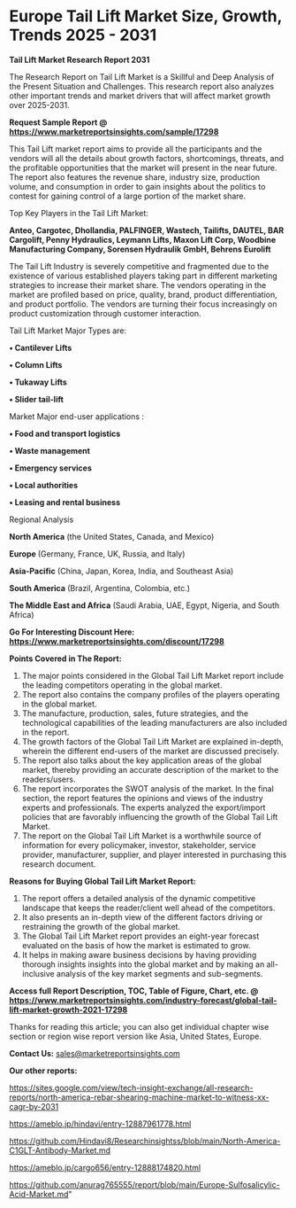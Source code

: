 # Europe Tail Lift Market Size, Growth, Trends 2025 - 2031

<strong>Tail Lift Market Research Report 2031</strong>

The Research Report on Tail Lift Market is a Skillful and Deep Analysis of the Present Situation and Challenges. This research report also analyzes other important trends and market drivers that will affect market growth over 2025-2031.

<strong>Request Sample Report @ <a href=https://www.marketreportsinsights.com/sample/17298>https://www.marketreportsinsights.com/sample/17298</a></strong>

This Tail Lift market report aims to provide all the participants and the vendors will all the details about growth factors, shortcomings, threats, and the profitable opportunities that the market will present in the near future. The report also features the revenue share, industry size, production volume, and consumption in order to gain insights about the politics to contest for gaining control of a large portion of the market share.

Top Key Players in the Tail Lift Market:

<strong>Anteo, Cargotec, Dhollandia, PALFINGER, Wastech, Tailifts, DAUTEL, BAR Cargolift, Penny Hydraulics, Leymann Lifts, Maxon Lift Corp, Woodbine Manufacturing Company, Sorensen Hydraulik GmbH, Behrens Eurolift</strong>

The Tail Lift Industry is severely competitive and fragmented due to the existence of various established players taking part in different marketing strategies to increase their market share. The vendors operating in the market are profiled based on price, quality, brand, product differentiation, and product portfolio. The vendors are turning their focus increasingly on product customization through customer interaction.

Tail Lift Market Major Types are:

<strong>• Cantilever Lifts

• Column Lifts

• Tukaway Lifts

• Slider tail-lift</strong>

Market Major end-user applications :

<strong>• Food and transport logistics

• Waste management

• Emergency services

• Local authorities

• Leasing and rental business</strong>

Regional Analysis

</u><strong><b>North America</b></strong> (the United States, Canada, and Mexico)

<strong><b>Europe </b></strong>(Germany, France, UK, Russia, and Italy)

<strong><b>Asia-Pacific</b></strong> (China, Japan, Korea, India, and Southeast Asia)

<strong><b>South America</b></strong> (Brazil, Argentina, Colombia, etc.)

<strong><b>The Middle East and Africa</b></strong> (Saudi Arabia, UAE, Egypt, Nigeria, and South Africa)

<strong>Go For Interesting Discount Here: <a href=https://www.marketreportsinsights.com/discount/17298>https://www.marketreportsinsights.com/discount/17298</a></strong>

<strong>Points Covered in The Report:</strong>
<ol>
  <li>The major points considered in the Global Tail Lift Market report include the leading competitors operating in the global market.</li>
  <li>The report also contains the company profiles of the players operating in the global market.</li>
  <li>The manufacture, production, sales, future strategies, and the technological capabilities of the leading manufacturers are also included in the report.</li>
  <li>The growth factors of the Global Tail Lift Market are explained in-depth, wherein the different end-users of the market are discussed precisely.</li>
  <li>The report also talks about the key application areas of the global market, thereby providing an accurate description of the market to the readers/users.</li>
  <li>The report incorporates the SWOT analysis of the market. In the final section, the report features the opinions and views of the industry experts and professionals. The experts analyzed the export/import policies that are favorably influencing the growth of the Global Tail Lift Market.</li>
  <li>The report on the Global Tail Lift Market is a worthwhile source of information for every policymaker, investor, stakeholder, service provider, manufacturer, supplier, and player interested in purchasing this research document.</li>
</ol>
<strong>Reasons for Buying Global Tail Lift Market Report:</strong>

<ol>
  <li>The report offers a detailed analysis of the dynamic competitive landscape that keeps the reader/client well ahead of the competitors.</li>
  <li>It also presents an in-depth view of the different factors driving or restraining the growth of the global market.</li>
  <li>The Global Tail Lift Market report provides an eight-year forecast evaluated on the basis of how the market is estimated to grow.</li>
  <li>It helps in making aware business decisions by having providing thorough insights insights into the global market and by making an all-inclusive analysis of the key market segments and sub-segments.</li>
</ol>
<strong>Access full Report Description, TOC, Table of Figure, Chart, etc. @ <a href=https://www.marketreportsinsights.com/industry-forecast/global-tail-lift-market-growth-2021-17298>https://www.marketreportsinsights.com/industry-forecast/global-tail-lift-market-growth-2021-17298</a></strong>


Thanks for reading this article; you can also get individual chapter wise section or region wise report version like Asia, United States, Europe.

<strong>Contact Us:</strong>
sales@marketreportsinsights.com

<strong>Our other reports:</strong>

<a href=https://sites.google.com/view/tech-insight-exchange/all-research-reports/north-america-rebar-shearing-machine-market-to-witness-xx-cagr-by-2031>https://sites.google.com/view/tech-insight-exchange/all-research-reports/north-america-rebar-shearing-machine-market-to-witness-xx-cagr-by-2031</a>

<a href=https://ameblo.jp/hindavi/entry-12887961778.html>https://ameblo.jp/hindavi/entry-12887961778.html</a>

<a href=https://github.com/Hindavi8/Researchinsightss/blob/main/North-America-C1GLT-Antibody-Market.md>https://github.com/Hindavi8/Researchinsightss/blob/main/North-America-C1GLT-Antibody-Market.md</a>

<a href=https://ameblo.jp/cargo656/entry-12888174820.html>https://ameblo.jp/cargo656/entry-12888174820.html</a>

<a href=https://github.com/anurag765555/report/blob/main/Europe-Sulfosalicylic-Acid-Market.md>https://github.com/anurag765555/report/blob/main/Europe-Sulfosalicylic-Acid-Market.md</a>"
